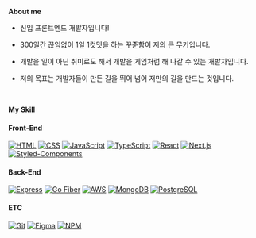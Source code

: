 **About me**

- 신입 프론트엔드 개발자입니다!

- 300일간 끊임없이 1일 1컷밋을 하는 꾸준함이 저의 큰 무기입니다.

- 개발을 일이 아닌 취미로도 해서 개발을 게임처럼 해 나갈 수 있는 개발자입니다.

- 저의 목표는 개발자들이 만든 길을 뛰어 넘어 저만의 길을 만드는 것입니다.

<br>

**My Skill**

#### Front-End
[![HTML](https://img.shields.io/badge/-HTML-red?style=flat-square&logo=html5&logoColor=white)](https://developer.mozilla.org/en-US/docs/Web/HTML)
[![CSS](https://img.shields.io/badge/-CSS-blue?style=flat-square&logo=css3&logoColor=white)](https://developer.mozilla.org/en-US/docs/Web/CSS)
[![JavaScript](https://img.shields.io/badge/-JavaScript-yellow?style=flat-square&logo=javascript&logoColor=white)](https://developer.mozilla.org/en-US/docs/Web/JavaScript)
[![TypeScript](https://img.shields.io/badge/-TypeScript-blue?style=flat-square&logo=typescript&logoColor=white)](https://www.typescriptlang.org/)
[![React](https://img.shields.io/badge/-React-blue?style=flat-square&logo=react&logoColor=white)](https://reactjs.org/)
[![Next.js](https://img.shields.io/badge/-Next.js-black?style=flat-square&logo=next.js&logoColor=white)](https://nextjs.org/)
[![Styled-Components](https://img.shields.io/badge/-styled_components-pink?style=flat-square&logo=Styled-Components&logoColor=white)](https://styled-components.com/)

#### Back-End
[![Express](https://img.shields.io/badge/-Express-green?style=flat-square&logo=express&logoColor=white)](https://expressjs.com/)
[![Go Fiber](https://img.shields.io/badge/-Go_Fiber-blue?style=flat-square&logo=go&logoColor=white)](https://gofiber.io/)
[![AWS](https://img.shields.io/badge/-AWS-orange?style=flat-square&logo=amazon-aws&logoColor=white)](https://aws.amazon.com/)
[![MongoDB](https://img.shields.io/badge/-MongoDB-green?style=flat-square&logo=mongodb&logoColor=white)](https://www.mongodb.com/)
[![PostgreSQL](https://img.shields.io/badge/-PostgreSQL-blue?style=flat-square&logo=postgresql&logoColor=white)](https://www.postgresql.org/)

#### ETC
[![Git](https://img.shields.io/badge/-Git-black?style=flat-square&logo=git&logoColor=white)](https://git-scm.com/)
[![Figma](https://img.shields.io/badge/-Figma-purple?style=flat-square&logo=figma&logoColor=white)](https://www.figma.com/)
[![NPM](https://img.shields.io/badge/-NPM-red?style=flat-square&logo=npm&logoColor=white)](https://www.npmjs.com/)
